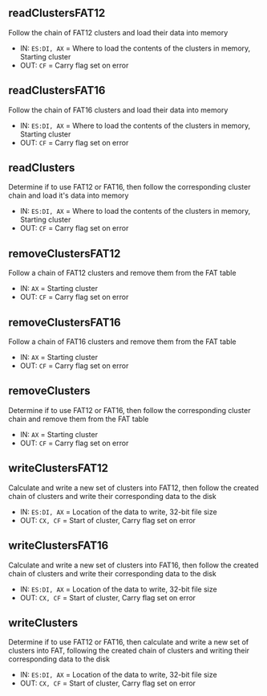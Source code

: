 ## readClustersFAT12
Follow the chain of FAT12 clusters and load their data into memory
* IN: `ES:DI, AX` = Where to load the contents of the clusters in memory, Starting cluster
* OUT: `CF` = Carry flag set on error

## readClustersFAT16
Follow the chain of FAT16 clusters and load their data into memory
* IN: `ES:DI, AX` = Where to load the contents of the clusters in memory, Starting cluster
* OUT: `CF` = Carry flag set on error

## readClusters
Determine if to use FAT12 or FAT16, then follow the corresponding cluster chain and load it's data into memory
* IN: `ES:DI, AX` = Where to load the contents of the clusters in memory, Starting cluster
* OUT: `CF` = Carry flag set on error

## removeClustersFAT12
Follow a chain of FAT12 clusters and remove them from the FAT table
* IN: `AX` = Starting cluster
* OUT: `CF` = Carry flag set on error

## removeClustersFAT16
Follow a chain of FAT16 clusters and remove them from the FAT table
* IN: `AX` = Starting cluster
* OUT: `CF` = Carry flag set on error

## removeClusters
Determine if to use FAT12 or FAT16, then follow the corresponding cluster chain and remove them from the FAT table
* IN: `AX` = Starting cluster
* OUT: `CF` = Carry flag set on error

## writeClustersFAT12
Calculate and write a new set of clusters into FAT12, then follow the created chain of clusters and write their corresponding data to the disk
* IN: `ES:DI, AX` = Location of the data to write, 32-bit file size
* OUT: `CX, CF` = Start of cluster, Carry flag set on error

## writeClustersFAT16
Calculate and write a new set of clusters into FAT16, then follow the created chain of clusters and write their corresponding data to the disk
* IN: `ES:DI, AX` = Location of the data to write, 32-bit file size
* OUT: `CX, CF` = Start of cluster, Carry flag set on error

## writeClusters
Determine if to use FAT12 or FAT16, then calculate and write a new set of clusters into FAT, following the created chain of clusters and writing their corresponding data to the disk
* IN: `ES:DI, AX` = Location of the data to write, 32-bit file size
* OUT: `CX, CF` = Start of cluster, Carry flag set on error